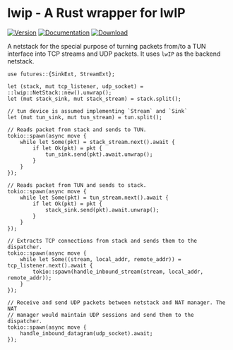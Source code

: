 lwip - A Rust wrapper for lwIP
==============================

[![Version](https://img.shields.io/crates/v/lwip.svg?style=flat)](https://crates.io/crates/lwip)
[![Documentation](https://img.shields.io/badge/docs-release-brightgreen.svg?style=flat)](https://docs.rs/lwip)
[![Download](https://img.shields.io/crates/d/lwip.svg)](https://crates.io/crates/lwip)

A netstack for the special purpose of turning packets from/to a TUN interface into TCP streams and UDP packets.
It uses `lwIP` as the backend netstack.

```rust, ignore
use futures::{SinkExt, StreamExt};

let (stack, mut tcp_listener, udp_socket) = ::lwip::NetStack::new().unwrap();
let (mut stack_sink, mut stack_stream) = stack.split();

// tun device is assumed implementing `Stream` and `Sink`
let (mut tun_sink, mut tun_stream) = tun.split();

// Reads packet from stack and sends to TUN.
tokio::spawn(async move {
    while let Some(pkt) = stack_stream.next().await {
        if let Ok(pkt) = pkt {
            tun_sink.send(pkt).await.unwrap();
        }
    }
});

// Reads packet from TUN and sends to stack.
tokio::spawn(async move {
    while let Some(pkt) = tun_stream.next().await {
        if let Ok(pkt) = pkt {
            stack_sink.send(pkt).await.unwrap();
        }
    }
});

// Extracts TCP connections from stack and sends them to the dispatcher.
tokio::spawn(async move {
    while let Some((stream, local_addr, remote_addr)) = tcp_listener.next().await {
        tokio::spawn(handle_inbound_stream(stream, local_addr, remote_addr));
    }
});

// Receive and send UDP packets between netstack and NAT manager. The NAT
// manager would maintain UDP sessions and send them to the dispatcher.
tokio::spawn(async move {
    handle_inbound_datagram(udp_socket).await;
});
```
